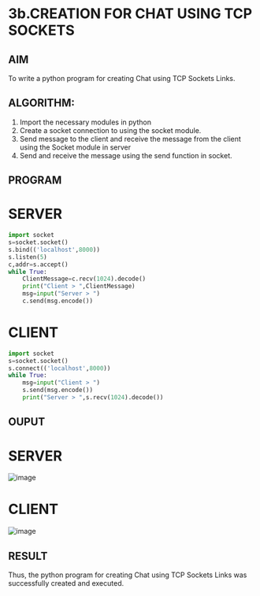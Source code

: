# 3b.CREATION FOR CHAT USING TCP SOCKETS
## AIM
To write a python program for creating Chat using TCP Sockets Links.
## ALGORITHM:
1. Import the necessary modules in python
2. Create a socket connection to using the socket module.
3. Send message to the client and receive the message from the client using the Socket module in
 server
4. Send and receive the message using the send function in socket.
## PROGRAM
# SERVER
```python
import socket
s=socket.socket()
s.bind(('localhost',8000))
s.listen(5)
c,addr=s.accept()
while True:
    ClientMessage=c.recv(1024).decode()
    print("Client > ",ClientMessage)
    msg=input("Server > ")
    c.send(msg.encode())
```
# CLIENT
```python
import socket
s=socket.socket()
s.connect(('localhost',8000))
while True:
    msg=input("Client > ")
    s.send(msg.encode())
    print("Server > ",s.recv(1024).decode())
```
## OUPUT
# SERVER
![image](https://github.com/user-attachments/assets/e31405e2-0659-4a5d-a31f-028cb1505db0)

# CLIENT
![image](https://github.com/user-attachments/assets/4074f77f-4bbe-4872-9ccb-a0dd3c2e8a04)

## RESULT
Thus, the python program for creating Chat using TCP Sockets Links was successfully 
created and executed.
